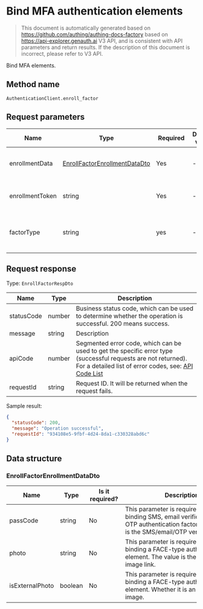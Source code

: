 # Bind MFA authentication elements

<!--
Warning ⚠️:
Do not modify this document directly,
https://github.com/Authing/authing-docs-factory
Use this project to generate
-->

<LastUpdated />

> This document is automatically generated based on https://github.com/authing/authing-docs-factory based on https://api-explorer.genauth.ai V3 API, and is consistent with API parameters and return results. If the description of this document is incorrect, please refer to V3 API.

Bind MFA elements.

## Method name

`AuthenticationClient.enroll_factor`

## Request parameters

| Name            | Type                                                                       | <div style="width:80px">Required</div> | Default value | <div style="width:300px">Description</div>                                                                                                   | <div style="width:200px"></div>Sample value</div>                                                                                                                              |
| --------------- | -------------------------------------------------------------------------- | -------------------------------------- | ------------- | -------------------------------------------------------------------------------------------------------------------------------------------- | ------------------------------------------------------------------------------------------------------------------------------------------------------------------------------ |
| enrollmentData  | <a href="#EnrollFactorEnrollmentDataDto">EnrollFactorEnrollmentDataDto</a> | Yes                                    | -             | Verification information required by the corresponding authentication factor when binding the MFA authentication factor.                     |                                                                                                                                                                                |
| enrollmentToken | string                                                                     | Yes                                    | -             | The enrollmentToken returned by the "Initiate a request to bind an MFA authentication factor" interface. This token is valid for one minute. | `TQoCISidM0kBji0dxRi3afSDtkvvMiUphenIgLF87y+JOw4T8fDWOsHHXIcvZ2EVESXhTrfGyh1iGf52Cg9e9byeFQvm1VZ0QWrwmzwpntFAVtf1IP9LqVhmzXhBMFvLOcU/z1Eh/n0CrwX0uHNpJoMW9lp9AqHd9HvauaGKX+Y=` |
| factorType      | string                                                                     | yes                                    | -             | MFA authentication factor type: <br>- `OTP`: OTP<br>- `SMS`: SMS<br>- `EMAIL`: Email<br>- `FACE`: Face<br>                                   | `SMS`                                                                                                                                                                          |

## Request response

Type: `EnrollFactorRespDto`

| Name       | Type   | Description                                                                                                                                                                                                                                                                                                                                    |
| ---------- | ------ | ---------------------------------------------------------------------------------------------------------------------------------------------------------------------------------------------------------------------------------------------------------------------------------------------------------------------------------------------- |
| statusCode | number | Business status code, which can be used to determine whether the operation is successful. 200 means success.                                                                                                                                                                                                                                   |
| message    | string | Description                                                                                                                                                                                                                                                                                                                                    |
| apiCode    | number | Segmented error code, which can be used to get the specific error type (successful requests are not returned). For a detailed list of error codes, see: [API Code List](https://api-explorer.genauth.ai/?tag=group/%E5%BC%80%E5%8F%91%E5%87%86%E5%A4%87#tag/%E5%BC%80%E5%8F%91%E5%87%86%E5%A4%87/%E9%94%99%E8%AF%AF%E5%A4%84%E7%90%86/apiCode) |
| requestId  | string | Request ID. It will be returned when the request fails.                                                                                                                                                                                                                                                                                        |

Sample result:

```json
{
  "statusCode": 200,
  "message": "Operation successful",
  "requestId": "934108e5-9fbf-4d24-8da1-c330328abd6c"
}
```

## Data structure

### <a id="EnrollFactorEnrollmentDataDto"></a> EnrollFactorEnrollmentDataDto

| Name            | Type    | <div style="width:80px">Is it required?</div> | <div style="width:300px">Description</div>                                                                                                             | <div style="width:200px">Sample value</div> |
| --------------- | ------- | --------------------------------------------- | ------------------------------------------------------------------------------------------------------------------------------------------------------ | ------------------------------------------- |
| passCode        | string  | No                                            | This parameter is required when binding SMS, email verification code, or OTP authentication factors. The value is the SMS/email/OTP verification code. | `123456`                                    |
| photo           | string  | No                                            | This parameter is required when binding a FACE-type authentication element. The value is the bound face image link.                                    | `132434235ad244`                            |
| isExternalPhoto | boolean | No                                            | This parameter is required when binding a FACE-type authentication element. Whether it is an external link image.                                      | `true`                                      |
